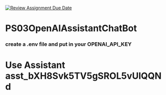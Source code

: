 [![Review Assignment Due Date](https://classroom.github.com/assets/deadline-readme-button-22041afd0340ce965d47ae6ef1cefeee28c7c493a6346c4f15d667ab976d596c.svg)](https://classroom.github.com/a/ZjtTJ8eb)
# PS03OpenAIAssistantChatBot
### create a .env file and put in your OPENAI_API_KEY

# Use Assistant asst_bXH8Svk5TV5gSROL5vUlQQNd
